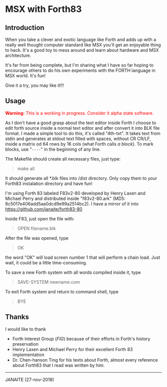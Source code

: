 # MSX with Forth83

## Introduction
When you take a clever and exotic language like Forth and adds up with a really well thought computer standard like MSX you'll get an enjoyable thing to hack. It's a good toy to mess around and learn about hardware and MSX architecture.

It's far from being complete, but I'm sharing what I have so far hoping to encourage others to do his own experiments with the FORTH language in MSX world. It's fun!

Give it a try, you may like it!!!

## Usage

<span style="color:red"> **Warning:** This is a working in progress. Consider it alpha state software.</span>

As I don't have a good grasp about the text editor inside Forth I choose to edit forth source inside a normal text editor and after convert it into BLK file format. I made a simple tool to do this, it's called "4th-txt". It takes text from stdin and generates at stdout text filled with spaces, without CR CR/LF, inside a matrix od 64 rows by 16 cols (what Forth calls _a block_). To mark blocks, use "```----```" in the beginning of any line.

The Makefile should create all necessary files, just type:

> make all

It should generate all *.blk files into /dist directory. 
Only copy them to your Forth83 instalation directory and have fun!

I'm using Forth 83 labeled F83v2-80 developed by Henry Laxen and Michael Perry and distributed inside "f83v2-80.ark" (MD5: 8c5017e406add5aa0dcd9e99a2514bc2). I have a mirror of it into https://github.com/janaite/forth83-80

Inside F83, just open the file with:
> OPEN filename.blk

After the file was opened, type 
> OK

the word "OK" will load screen number 1 that will perform a chain load. Just wait, it could be a little time-consuming.

To save a new Forth system with all words compiled inside it, type

> SAVE-SYSTEM newname.com

To exit Forth system and return to command shell, type

> BYE

## Thanks

I would like to thank 
* Forth Interest Group (_FIG_) because of their efforts in Forth's history preservation
* Henry Laxen and Michael Perry for their excellent Forth 83 implementation
* Dr. Chen-hanson Ting for his texts about Forth, almost every reference about Forth83 that I read was written by him.

---
JANAITE (27-nov-2018)